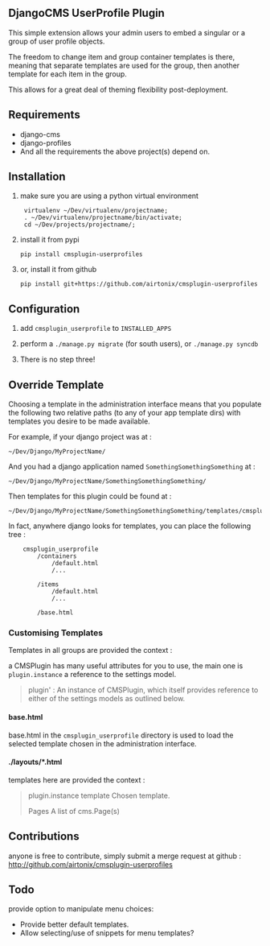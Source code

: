## DjangoCMS UserProfile Plugin

This simple extension allows your admin users to embed a singular or
a group of user profile objects.

The freedom to change item and group container templates is there, meaning
that separate templates are used for the group, then another template for
each item in the group.

This allows for a great deal of theming flexibility post-deployment.

## Requirements

* django-cms
* django-profiles
* And all the requirements the above project(s) depend on.


## Installation

1. make sure you are using a python virtual environment

		virtualenv ~/Dev/virtualenv/projectname;
		. ~/Dev/virtualenv/projectname/bin/activate;
		cd ~/Dev/projects/projectname/;

2. install it from pypi

	`pip install cmsplugin-userprofiles`

3. or, install it from github

	`pip install git+https://github.com/airtonix/cmsplugin-userprofiles`


## Configuration

1. add `cmsplugin_userprofile` to `INSTALLED_APPS`

2. perform a `./manage.py migrate` (for south users), or `./manage.py syncdb`

3. There is no step three!


## Override Template

Choosing a template in the administration interface means that you
populate the following two relative paths (to any of your app template dirs)
with templates you desire to be made available.

For example, if your django project was at :

	~/Dev/Django/MyProjectName/

And you had a django application named `SomethingSomethingSomething` at :

	~/Dev/Django/MyProjectName/SomethingSomethingSomething/

Then templates for this plugin could be found at :

	~/Dev/Django/MyProjectName/SomethingSomethingSomething/templates/cmsplugin_userprofile

In fact, anywhere django looks for templates, you can place the following tree :

		cmsplugin_userprofile
			/containers
				/default.html
				/...

			/items
				/default.html
				/...

			/base.html

### Customising Templates

Templates in all groups are provided the context :

a CMSPlugin has many useful attributes for you to use, the main one
is `plugin.instance` a reference to the settings model.

>	 plugin' :
>		 An instance of CMSPlugin, which itself provides reference to either
>		 of the settings models as outlined below.

#### base.html

base.html in the `cmsplugin_userprofile` directory is used to load the
selected template chosen in the administration interface.


#### ./layouts/*.html

templates here are provided the context :

>	 plugin.instance
>		  template
>			   Chosen template.
>
>	 Pages
>		A list of cms.Page(s)




## Contributions

anyone is free to contribute, simply submit a merge request at
github : http://github.com/airtonix/cmsplugin-userprofiles


## Todo

provide option to manipulate menu choices:

* Provide better default templates.
* Allow selecting/use of snippets for menu templates?
